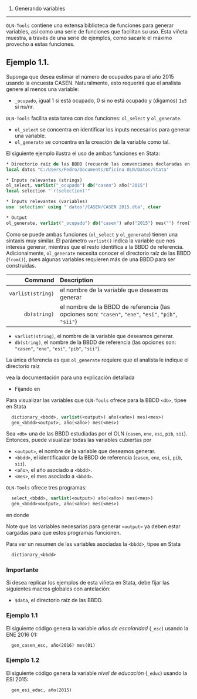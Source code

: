 1. Generando variables
----------------------

``OLN-Tools`` contiene una extensa biblioteca de funciones para generar variables, así como una serie de funciones que facilitan su uso. Esta viñeta muestra, a través de una serie de ejemplos, como sacarle el máximo provecho a estas funciones.

## Ejemplo 1.1. 

Suponga que desea estimar el número de ocupados para el año 2015 usando la encuesta CASEN. Naturalmente, esto requerirá que el analista genere al menos una variable:

* ``_ocupado``, igual 1 si está ocupado, 0 si no está ocupado y (digamos) ``1e5`` si ns/nr.

``OLN-Tools`` facilita esta tarea con dos funciones: ``ol_select`` y ``ol_generate``. 

* ``ol_select`` se concentra en identificar los inputs necesarios para generar una variable.
* ``ol_generate`` se concentra en la creación de la variable como tal.

El siguiente ejemplo ilustra el uso de ambas funciones en Stata:

```stata
* Directorio raíz de las BBDD (recuerde las convenciones declaradas en README.md)
local datos "C:/Users/Pedro/Documents/Oficina OLN/Datos/Stata"

* Inputs relevantes (strings)
ol_select, varlist("_ocupado") db("casen") año("2015")
local selection "`r(selection)'"

* Inputs relevantes (variables)
use `selection' using "`datos'/CASEN/CASEN 2015.dta", clear

* Output
ol_generate, varlist("_ocupado") db("casen") año("2015") mes("") from("`datos'") 
```

Como se puede ambas funciones (``ol_select`` y ``ol_generate``) tienen una sintaxis muy similar. El parámetro ``varlist()`` indica la variable que nos interesa generar, mientras que el resto identifica a la BBDD de referencia. Adicionalmente, ``ol_generate`` necesita conocer el directorio raíz de las BBDD (``from()``), pues algunas variables requieren más de una BBDD para ser construidas.

| Command | Description |
| ---: | :--- |
| ``varlist(string)`` | el nombre de la variable que deseamos generar |
| ``db(string)`` | el nombre de la BBDD de referencia (las opciones son: ``"casen"``, ``"ene"``, ``"esi"``, ``"pib"``, ``"sii"``) |

* ``varlist(string)``, el nombre de la variable que deseamos generar.
* ``db(string)``, el nombre de la BBDD de referencia (las opciones son: ``"casen"``, ``"ene"``, ``"esi"``, ``"pib"``, ``"sii"``).



La única diferencia es que ``ol_generate`` requiere que el analista le indique el directorio raíz


vea la documentación para una explicación detallada 

* Fijando en 

Para visualizar las variables que ``OLN-Tools`` ofrece para la BBDD ``<db>``, tipee en Stata
```stata
  dictionary_<bbdd>, varlist(<output>) año(<año>) mes(<mes>)
  gen_<bbdd><output>, año(<año>) mes(<mes>)
```

Sea ``<db>`` una de las BBDD estudiadas por el OLN (``casen``, ``ene``, ``esi``, ``pib``, ``sii``). Entonces, puede visualizar todas las variables cubiertas por 

* ``<output>``, el nombre de la variable que deseamos generar.
* ``<bbdd>``, el identificador de la BBDD de referencia (``casen``, ``ene``, ``esi``, ``pib``, ``sii``).
* ``<año>``, el año asociado a ``<bbdd>``.
* ``<mes>``, el mes asociado a ``<bbdd>``.

``OLN-Tools`` ofrece tres programas:
```stata
  select_<bbdd>, varlist(<output>) año(<año>) mes(<mes>)
  gen_<bbdd><output>, año(<año>) mes(<mes>)
```


en donde

Note que las variables necesarias para generar ``<output>`` ya deben estar cargadas para que estos programas funcionen.

Para ver un resumen de las variables asociadas la ``<bbdd>``, tipee en Stata
```stata
  dictionary_<bbdd>
```



### Importante

Si desea replicar los ejemplos de esta viñeta en Stata, debe fijar las siguientes macros globales con antelación:

- ``$data``, el directorio raíz de las BBDD.

### Ejemplo 1.1

El siguiente código genera la variable *años de escolaridad* (``_esc``) usando la ENE 2016 01:
```stata
  gen_casen_esc, año(2016) mes(01)
```

### Ejemplo 1.2

El siguiente código genera la variable *nivel de educación* (``_educ``) usando la ESI 2015: 
```stata
  gen_esi_educ, año(2015)
```

